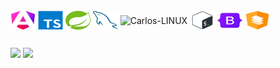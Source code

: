 <!--<div align="center">
  <a href="https://github.com/CarlosFeliponi">
  <img height="150em" src="https://github-readme-stats.vercel.app/api?username=CarlosFeliponi&show_icons=true&theme=radical&include_all_commits=true&count_private=true"/>
  <img height="150em" src="https://github-readme-stats.vercel.app/api/top-langs/?username=CarlosFeliponi&layout=compact&langs_count=7&theme=radical"/>
</div>-->

<div style="display: inline_block"><br>
  <img align="center" alt="Carlos-ANGULAR" height="30" width="40" src="https://raw.githubusercontent.com/devicons/devicon/master/icons/angular/angular-original.svg">
  <img align="center" alt="Carlos-TYPESCRIPT" height="30" width="40" src="https://raw.githubusercontent.com/devicons/devicon/master/icons/typescript/typescript-original.svg">
  <img align="center" alt="Carlos-SPRING" height="30" width="40" src="https://raw.githubusercontent.com/devicons/devicon/master/icons/spring/spring-original.svg">
  <img align="center" alt="Carlos-MYSQL" height="30" width="40" src="https://raw.githubusercontent.com/devicons/devicon/master/icons/mysql/mysql-original.svg">
  <img align="center" alt="Carlos-LINUX" height="30" width="40" src="https://upload.wikimedia.org/wikipedia/commons/f/f1/Icons8_flat_linux.svg">
  <img align="center" alt="Carlos-BASH" height="30" width="40" src="https://raw.githubusercontent.com/devicons/devicon/master/icons/bash/bash-original.svg">
  <img align="center" alt="Carlos-BOOTSTRAP" height="30" width="40" src="https://raw.githubusercontent.com/devicons/devicon/master/icons/bootstrap/bootstrap-original.svg">
  <img align="center" alt="Carlos-MATERIAL_DESING" height="30" width="40" src="https://raw.githubusercontent.com/devicons/devicon/master/icons/angularmaterial/angularmaterial-original.svg">
</div>
  
  ##
 
<div> 
  <a href="https://www.linkedin.com/in/carlosfeliponi/" target="_blank"><img src="https://img.shields.io/badge/-LinkedIn-%230077B5?style=for-the-badge&logo=linkedin&logoColor=white" target="_blank"></a> 
  <a href = "mailto:carlosdmf.42@gmail.com"><img src="https://img.shields.io/badge/-Gmail-%23333?style=for-the-badge&logo=gmail&logoColor=white" target="_blank"></a>
</div>
